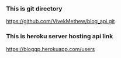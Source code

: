 ### This is git directory

https://github.com/VivekMethew/blog_api.git

### This is heroku server hosting api link

https://bloggp.herokuapp.com/users
